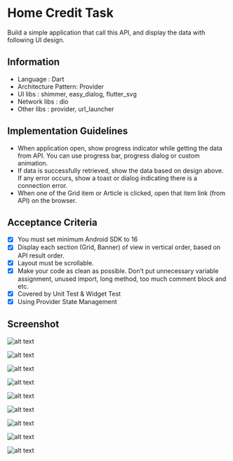 # Home Credit Task

Build a simple application that call this API, and display the data with following UI design.

## Information

- Language : Dart
- Architecture Pattern: Provider
- UI libs : shimmer, easy_dialog, flutter_svg
- Network libs : dio
- Other libs : provider, url_launcher

## Implementation Guidelines

- When application open, show progress indicator while getting the data from API. You can use progress bar, progress dialog or custom animation.
- If data is successfully retrieved, show the data based on design above. If any error occurs, show a toast or dialog indicating there is a connection error.
- When one of the Grid item or Article is clicked, open that item link (from API) on the browser.

## Acceptance Criteria

- [x] You must set minimum Android SDK to 16
- [x] Display each section (Grid, Banner) of view in vertical order, based on API result order.
- [x] Layout must be scrollable.
- [x] Make your code as clean as possible. Don’t put unnecessary variable assignment, unused import, long method, too much comment block and etc.
- [x] Covered by Unit Test & Widget Test
- [x] Using Provider State Management

## Screenshot

![alt text](https://github.com/demmydwi/demmy-flutter-tech-task/blob/master/ss/launcher.jpeg "Launcher")

![alt text](https://github.com/demmydwi/demmy-flutter-tech-task/blob/master/ss/home_loading.jpeg "Loading")

![alt text](https://github.com/demmydwi/demmy-flutter-tech-task/blob/master/ss/home_loaded.jpeg "Loaded")

![alt text](https://github.com/demmydwi/demmy-flutter-tech-task/blob/master/ss/home_url_launcher.jpeg "URL Launcher")

![alt text](https://github.com/demmydwi/demmy-flutter-tech-task/blob/master/ss/home_no_inet.jpeg "No Internet")

![alt text](https://github.com/demmydwi/demmy-flutter-tech-task/blob/master/ss/home_error.jpeg "Error")

![alt text](https://github.com/demmydwi/demmy-flutter-tech-task/blob/master/ss/min_sdk.jpeg "Min SDK")

![alt text](https://github.com/demmydwi/demmy-flutter-tech-task/blob/master/ss/widget_test.jpeg "Widget Test Result")

![alt text](https://github.com/demmydwi/demmy-flutter-tech-task/blob/master/ss/unit_test.jpeg "Unit Test Result")





